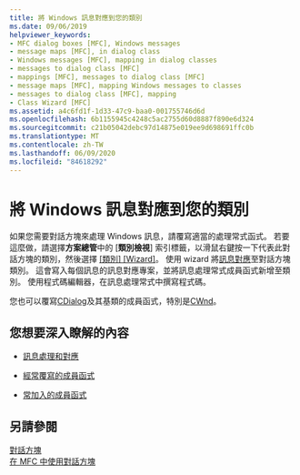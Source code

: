 ```yaml
---
title: 將 Windows 訊息對應到您的類別
ms.date: 09/06/2019
helpviewer_keywords:
- MFC dialog boxes [MFC], Windows messages
- message maps [MFC], in dialog class
- Windows messages [MFC], mapping in dialog classes
- messages to dialog class [MFC]
- mappings [MFC], messages to dialog class [MFC]
- message maps [MFC], mapping Windows messages to classes
- messages to dialog class [MFC], mapping
- Class Wizard [MFC]
ms.assetid: a4c6fd1f-1d33-47c9-baa0-001755746d6d
ms.openlocfilehash: 6b1155945c4248c5ac2755d60d8887f890e6d324
ms.sourcegitcommit: c21b05042debc97d14875e019ee9d698691ffc0b
ms.translationtype: MT
ms.contentlocale: zh-TW
ms.lasthandoff: 06/09/2020
ms.locfileid: "84618292"
---
```

# <a name="mapping-windows-messages-to-your-class"></a>將 Windows 訊息對應到您的類別

如果您需要對話方塊來處理 Windows 訊息，請覆寫適當的處理常式函式。 若要這麼做，請選擇**方案總管**中的 [**類別檢視**] 索引標籤，以滑鼠右鍵按一下代表此對話方塊的類別，然後選擇 [[類別] [Wizard]](reference/mfc-class-wizard.md)。 使用 wizard 將[訊息對應](reference/mapping-messages-to-functions.md)至對話方塊類別。 這會寫入每個訊息的訊息對應專案，並將訊息處理常式成員函式新增至類別。 使用程式碼編輯器，在訊息處理常式中撰寫程式碼。

您也可以覆寫[CDialog](reference/cdialog-class.md)及其基類的成員函式，特別是[CWnd](reference/cwnd-class.md)。

## <a name="what-do-you-want-to-know-more-about"></a>您想要深入瞭解的內容

- [訊息處理和對應](message-handling-and-mapping.md)

- [經常覆寫的成員函式](commonly-overridden-member-functions.md)

- [常加入的成員函式](commonly-added-member-functions.md)

## <a name="see-also"></a>另請參閱

[對話方塊](dialog-boxes.md)<br/>
[在 MFC 中使用對話方塊](life-cycle-of-a-dialog-box.md)
